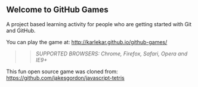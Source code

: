 ## Welcome to GitHub Games

A project based learning activity for people who are getting started with Git and GitHub.

You can play the game at: http://karlekar.github.io/github-games/

>> _*SUPPORTED BROWSERS*: Chrome, Firefox, Safari, Opera and IE9+_

This fun open source game was cloned from: https://github.com/jakesgordon/javascript-tetris
